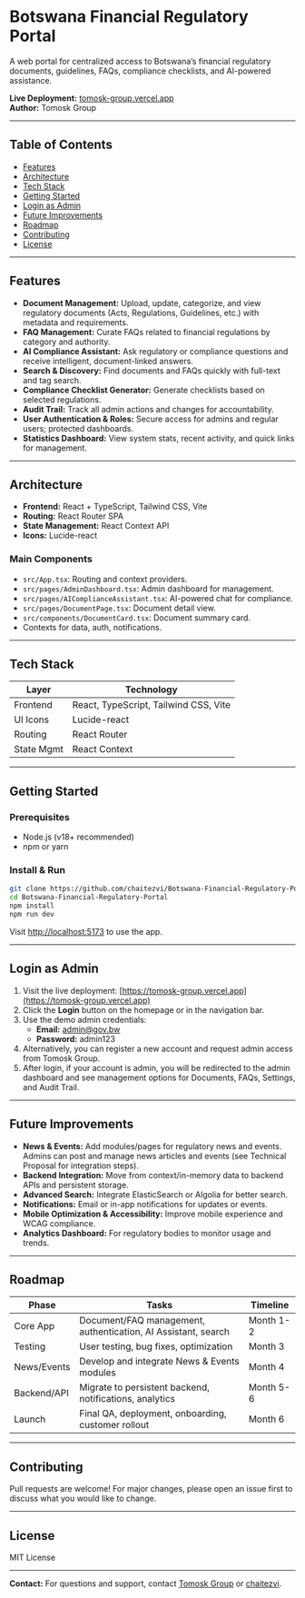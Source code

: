# Botswana Financial Regulatory Portal

A web portal for centralized access to Botswana’s financial regulatory documents, guidelines, FAQs, compliance checklists, and AI-powered assistance.

**Live Deployment:** [tomosk-group.vercel.app](https://tomosk-group.vercel.app)  
**Author:** Tomosk Group

---

## Table of Contents

- [Features](#features)
- [Architecture](#architecture)
- [Tech Stack](#tech-stack)
- [Getting Started](#getting-started)
- [Login as Admin](#login-as-admin)
- [Future Improvements](#future-improvements)
- [Roadmap](#roadmap)
- [Contributing](#contributing)
- [License](#license)

---

## Features

- **Document Management:** Upload, update, categorize, and view regulatory documents (Acts, Regulations, Guidelines, etc.) with metadata and requirements.
- **FAQ Management:** Curate FAQs related to financial regulations by category and authority.
- **AI Compliance Assistant:** Ask regulatory or compliance questions and receive intelligent, document-linked answers.
- **Search & Discovery:** Find documents and FAQs quickly with full-text and tag search.
- **Compliance Checklist Generator:** Generate checklists based on selected regulations.
- **Audit Trail:** Track all admin actions and changes for accountability.
- **User Authentication & Roles:** Secure access for admins and regular users; protected dashboards.
- **Statistics Dashboard:** View system stats, recent activity, and quick links for management.

---

## Architecture

- **Frontend:** React + TypeScript, Tailwind CSS, Vite
- **Routing:** React Router SPA
- **State Management:** React Context API
- **Icons:** Lucide-react

### Main Components

- `src/App.tsx`: Routing and context providers.
- `src/pages/AdminDashboard.tsx`: Admin dashboard for management.
- `src/pages/AIComplianceAssistant.tsx`: AI-powered chat for compliance.
- `src/pages/DocumentPage.tsx`: Document detail view.
- `src/components/DocumentCard.tsx`: Document summary card.
- Contexts for data, auth, notifications.

---

## Tech Stack

| Layer      | Technology                                   |
|------------|----------------------------------------------|
| Frontend   | React, TypeScript, Tailwind CSS, Vite        |
| UI Icons   | Lucide-react                                 |
| Routing    | React Router                                 |
| State Mgmt | React Context                                |

---

## Getting Started

### Prerequisites

- Node.js (v18+ recommended)
- npm or yarn

### Install & Run

```bash
git clone https://github.com/chaitezvi/Botswana-Financial-Regulatory-Portal.git
cd Botswana-Financial-Regulatory-Portal
npm install
npm run dev
```

Visit [http://localhost:5173](http://localhost:5173) to use the app.

---

## Login as Admin

1. Visit the live deployment: [https://tomosk-group.vercel.app](https://tomosk-group.vercel.app)
2. Click the **Login** button on the homepage or in the navigation bar.
3. Use the demo admin credentials:
    - **Email:** admin@gov.bw
    - **Password:** admin123
4. Alternatively, you can register a new account and request admin access from Tomosk Group.
5. After login, if your account is admin, you will be redirected to the admin dashboard and see management options for Documents, FAQs, Settings, and Audit Trail.

---

## Future Improvements

- **News & Events:** Add modules/pages for regulatory news and events. Admins can post and manage news articles and events (see Technical Proposal for integration steps).
- **Backend Integration:** Move from context/in-memory data to backend APIs and persistent storage.
- **Advanced Search:** Integrate ElasticSearch or Algolia for better search.
- **Notifications:** Email or in-app notifications for updates or events.
- **Mobile Optimization & Accessibility:** Improve mobile experience and WCAG compliance.
- **Analytics Dashboard:** For regulatory bodies to monitor usage and trends.

---

## Roadmap

| Phase                | Tasks                                                                 | Timeline         |
|----------------------|-----------------------------------------------------------------------|------------------|
| Core App             | Document/FAQ management, authentication, AI Assistant, search         | Month 1-2        |
| Testing              | User testing, bug fixes, optimization                                 | Month 3          |
| News/Events          | Develop and integrate News & Events modules                           | Month 4          |
| Backend/API          | Migrate to persistent backend, notifications, analytics               | Month 5-6        |
| Launch               | Final QA, deployment, onboarding, customer rollout                    | Month 6          |

---

## Contributing

Pull requests are welcome! For major changes, please open an issue first to discuss what you would like to change.

---

## License

MIT License

---

**Contact:** For questions and support, contact [Tomosk Group](mailto:tomoskgroup@gmail.com) or [chaitezvi](https://github.com/chaitezvi).

